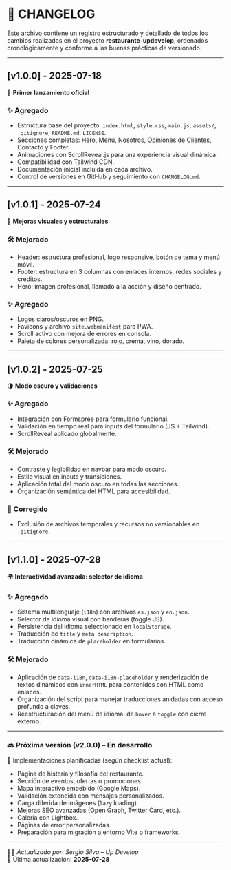 # 📒 CHANGELOG

Este archivo contiene un registro estructurado y detallado de todos los cambios realizados en el proyecto **restaurante-updevelop**, ordenados cronológicamente y conforme a las buenas prácticas de versionado.

---

## [v1.0.0] - 2025-07-18

🚀 **Primer lanzamiento oficial**

### ✨ Agregado

- Estructura base del proyecto: `index.html`, `style.css`, `main.js`, `assets/`, `.gitignore`, `README.md`, `LICENSE`.
- Secciones completas: Hero, Menú, Nosotros, Opiniones de Clientes, Contacto y Footer.
- Animaciones con ScrollReveal.js para una experiencia visual dinámica.
- Compatibilidad con Tailwind CDN.
- Documentación inicial incluida en cada archivo.
- Control de versiones en GitHub y seguimiento con `CHANGELOG.md`.

---

## [v1.0.1] - 2025-07-24

🎨 **Mejoras visuales y estructurales**

### 🛠️ Mejorado

- Header: estructura profesional, logo responsive, botón de tema y menú móvil.
- Footer: estructura en 3 columnas con enlaces internos, redes sociales y créditos.
- Hero: imagen profesional, llamado a la acción y diseño centrado.

### ✨ Agregado

- Logos claros/oscuros en PNG.
- Favicons y archivo `site.webmanifest` para PWA.
- Scroll activo con mejora de errores en consola.
- Paleta de colores personalizada: rojo, crema, vino, dorado.

---

## [v1.0.2] - 2025-07-25

🌗 **Modo oscuro y validaciones**

### ✨ Agregado

- Integración con Formspree para formulario funcional.
- Validación en tiempo real para inputs del formulario (JS + Tailwind).
- ScrollReveal aplicado globalmente.

### 🛠️ Mejorado

- Contraste y legibilidad en navbar para modo oscuro.
- Estilo visual en inputs y transiciones.
- Aplicación total del modo oscuro en todas las secciones.
- Organización semántica del HTML para accesibilidad.

### 🐞 Corregido

- Exclusión de archivos temporales y recursos no versionables en `.gitignore`.

---

## [v1.1.0] - 2025-07-28

🌍 **Interactividad avanzada: selector de idioma**

### ✨ Agregado

- Sistema multilenguaje (`i18n`) con archivos `es.json` y `en.json`.
- Selector de idioma visual con banderas (toggle JS).
- Persistencia del idioma seleccionado en `localStorage`.
- Traducción de `title` y `meta description`.
- Traducción dinámica de `placeholder` en formularios.

### 🛠️ Mejorado

- Aplicación de `data-i18n`, `data-i18n-placeholder` y renderización de textos dinámicos con `innerHTML` para contenidos con HTML como enlaces.
- Organización del script para manejar traducciones anidadas con acceso profundo a claves.
- Reestructuración del menú de idioma: de `hover` a `toggle` con cierre externo.

---

### 🔜 Próxima versión (v2.0.0) – En desarrollo

📌 Implementaciones planificadas (según checklist actual):

- Página de historia y filosofía del restaurante.
- Sección de eventos, ofertas o promociones.
- Mapa interactivo embebido (Google Maps).
- Validación extendida con mensajes personalizados.
- Carga diferida de imágenes (`lazy` loading).
- Mejoras SEO avanzadas (Open Graph, Twitter Card, etc.).
- Galería con Lightbox.
- Páginas de error personalizadas.
- Preparación para migración a entorno Vite o frameworks.

---

🧑‍💻 _Actualizado por: Sergio Silva – Up Develop_  
📅 Última actualización: **2025-07-28**
